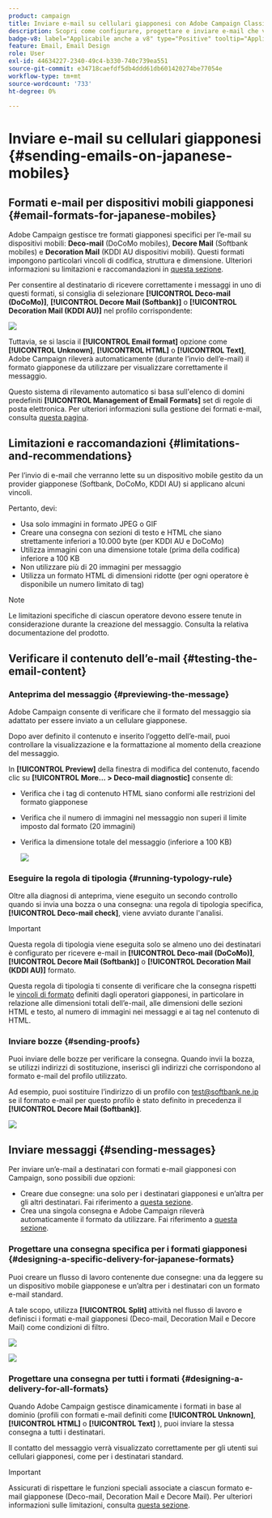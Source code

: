 ```yaml
---
product: campaign
title: Inviare e-mail su cellulari giapponesi con Adobe Campaign Classic
description: Scopri come configurare, progettare e inviare e-mail che verranno lette su un dispositivo mobile giapponese
badge-v8: label="Applicabile anche a v8" type="Positive" tooltip="Applicabile anche a Campaign v8"
feature: Email, Email Design
role: User
exl-id: 44634227-2340-49c4-b330-740c739ea551
source-git-commit: e34718caefdf5db4ddd61db601420274be77054e
workflow-type: tm+mt
source-wordcount: '733'
ht-degree: 0%

---
```


# Inviare e-mail su cellulari giapponesi {#sending-emails-on-japanese-mobiles}

## Formati e-mail per dispositivi mobili giapponesi {#email-formats-for-japanese-mobiles}

Adobe Campaign gestisce tre formati giapponesi specifici per l’e-mail su dispositivi mobili: **Deco-mail** (DoCoMo mobiles), **Decore Mail** (Softbank mobiles) e **Decoration Mail** (KDDI AU dispositivi mobili). Questi formati impongono particolari vincoli di codifica, struttura e dimensione. Ulteriori informazioni su limitazioni e raccomandazioni in [questa sezione](#limitations-and-recommendations).

Per consentire al destinatario di ricevere correttamente i messaggi in uno di questi formati, si consiglia di selezionare **[!UICONTROL Deco-mail (DoCoMo)]**, **[!UICONTROL Decore Mail (Softbank)]** o **[!UICONTROL Decoration Mail (KDDI AU)]** nel profilo corrispondente:

![](assets/deco-mail_03.png)

Tuttavia, se si lascia il **[!UICONTROL Email format]** opzione come **[!UICONTROL Unknown]**, **[!UICONTROL HTML]** o **[!UICONTROL Text]**, Adobe Campaign rileverà automaticamente (durante l’invio dell’e-mail) il formato giapponese da utilizzare per visualizzare correttamente il messaggio.

Questo sistema di rilevamento automatico si basa sull&#39;elenco di domini predefiniti **[!UICONTROL Management of Email Formats]** set di regole di posta elettronica. Per ulteriori informazioni sulla gestione dei formati e-mail, consulta [questa pagina](../../installation/using/email-deliverability.md#managing-email-formats).

## Limitazioni e raccomandazioni {#limitations-and-recommendations}

Per l’invio di e-mail che verranno lette su un dispositivo mobile gestito da un provider giapponese (Softbank, DoCoMo, KDDI AU) si applicano alcuni vincoli.

Pertanto, devi:

* Usa solo immagini in formato JPEG o GIF
* Creare una consegna con sezioni di testo e HTML che siano strettamente inferiori a 10.000 byte (per KDDI AU e DoCoMo)
* Utilizza immagini con una dimensione totale (prima della codifica) inferiore a 100 KB
* Non utilizzare più di 20 immagini per messaggio
* Utilizza un formato HTML di dimensioni ridotte (per ogni operatore è disponibile un numero limitato di tag)

>[!NOTE]
>
>Le limitazioni specifiche di ciascun operatore devono essere tenute in considerazione durante la creazione del messaggio. Consulta la relativa documentazione del prodotto.


## Verificare il contenuto dell’e-mail {#testing-the-email-content}

### Anteprima del messaggio {#previewing-the-message}

Adobe Campaign consente di verificare che il formato del messaggio sia adattato per essere inviato a un cellulare giapponese.

Dopo aver definito il contenuto e inserito l’oggetto dell’e-mail, puoi controllare la visualizzazione e la formattazione al momento della creazione del messaggio.

In **[!UICONTROL Preview]** della finestra di modifica del contenuto, facendo clic su **[!UICONTROL More... > Deco-mail diagnostic]** consente di:

* Verifica che i tag di contenuto HTML siano conformi alle restrizioni del formato giapponese
* Verifica che il numero di immagini nel messaggio non superi il limite imposto dal formato (20 immagini)
* Verifica la dimensione totale del messaggio (inferiore a 100 KB)

  ![](assets/deco-mail_06.png)

### Eseguire la regola di tipologia {#running-typology-rule}

Oltre alla diagnosi di anteprima, viene eseguito un secondo controllo quando si invia una bozza o una consegna: una regola di tipologia specifica, **[!UICONTROL Deco-mail check]**, viene avviato durante l&#39;analisi.

>[!IMPORTANT]
>
>Questa regola di tipologia viene eseguita solo se almeno uno dei destinatari è configurato per ricevere e-mail in **[!UICONTROL Deco-mail (DoCoMo)]**, **[!UICONTROL Decore Mail (Softbank)]** o **[!UICONTROL Decoration Mail (KDDI AU)]** formato.

Questa regola di tipologia ti consente di verificare che la consegna rispetti le [vincoli di formato](#limitations-and-recommendations) definiti dagli operatori giapponesi, in particolare in relazione alle dimensioni totali dell’e-mail, alle dimensioni delle sezioni HTML e testo, al numero di immagini nei messaggi e ai tag nel contenuto di HTML.

### Inviare bozze {#sending-proofs}

Puoi inviare delle bozze per verificare la consegna. Quando invii la bozza, se utilizzi indirizzi di sostituzione, inserisci gli indirizzi che corrispondono al formato e-mail del profilo utilizzato.

Ad esempio, puoi sostituire l’indirizzo di un profilo con test@softbank.ne.jp se il formato e-mail per questo profilo è stato definito in precedenza il **[!UICONTROL Decore Mail (Softbank)]**.

![](assets/deco-mail_05.png)

## Inviare messaggi {#sending-messages}

Per inviare un’e-mail a destinatari con formati e-mail giapponesi con Campaign, sono possibili due opzioni:

* Creare due consegne: una solo per i destinatari giapponesi e un’altra per gli altri destinatari. Fai riferimento a [questa sezione](#designing-a-specific-delivery-for-japanese-formats).
* Crea una singola consegna e Adobe Campaign rileverà automaticamente il formato da utilizzare. Fai riferimento a [questa sezione](#designing-a-delivery-for-all-formats).

### Progettare una consegna specifica per i formati giapponesi {#designing-a-specific-delivery-for-japanese-formats}

Puoi creare un flusso di lavoro contenente due consegne: una da leggere su un dispositivo mobile giapponese e un’altra per i destinatari con un formato e-mail standard.

A tale scopo, utilizza **[!UICONTROL Split]** attività nel flusso di lavoro e definisci i formati e-mail giapponesi (Deco-mail, Decoration Mail e Decore Mail) come condizioni di filtro.

![](assets/deco-mail_08.png)

![](assets/deco-mail_07.png)

### Progettare una consegna per tutti i formati {#designing-a-delivery-for-all-formats}

Quando Adobe Campaign gestisce dinamicamente i formati in base al dominio (profili con formati e-mail definiti come **[!UICONTROL Unknown]**, **[!UICONTROL HTML]** o **[!UICONTROL Text]** ), puoi inviare la stessa consegna a tutti i destinatari.

Il contatto del messaggio verrà visualizzato correttamente per gli utenti sui cellulari giapponesi, come per i destinatari standard.

>[!IMPORTANT]
>
>Assicurati di rispettare le funzioni speciali associate a ciascun formato e-mail giapponese (Deco-mail, Decoration Mail e Decore Mail). Per ulteriori informazioni sulle limitazioni, consulta [questa sezione](#limitations-and-recommendations).
